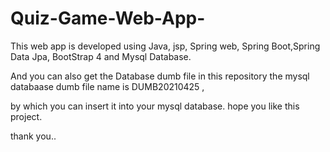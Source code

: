 # Quiz-Game-Web-App-
This web app is developed using Java, jsp, Spring web, Spring Boot,Spring Data Jpa,  BootStrap 4 and Mysql Database. 

And you can also get the Database dumb file in this repository  the mysql databaase dumb file name is DUMB20210425 ,

by which you can insert it into your mysql database.  hope you like this project. 

thank you..
